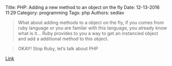 Title: PHP: Adding a new method to an object on the fly
Date: 12-13-2016 11:29
Category: programming
Tags: php
Authors: sedlav

> What about adding methods to a object on the fly, if you comes from ruby language or you are familar with this language, you already know what is it… Ruby provides to you a way to get an instancied object and add a additional method to this object.

> OKAY! Stop Ruby, let’s talk about PHP

[Link](http://cobaia.net/php/2012/12/12/php-adding-a-new-method-to-an-object-on-the-fly/)
